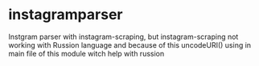 # instagramparser

Instgram parser with instagram-scraping, but instagram-scraping not working 
with Russion language and because of this uncodeURI() using in main file of this module 
witch help with russion
